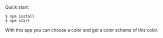 
Quick start:

```
$ npm install
$ npm start
````

With this app you can choose a color and get a color scheme of this color.

